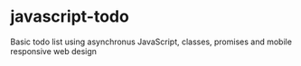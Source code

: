 # javascript-todo
Basic todo list using asynchronus JavaScript, classes, promises and mobile responsive web design
